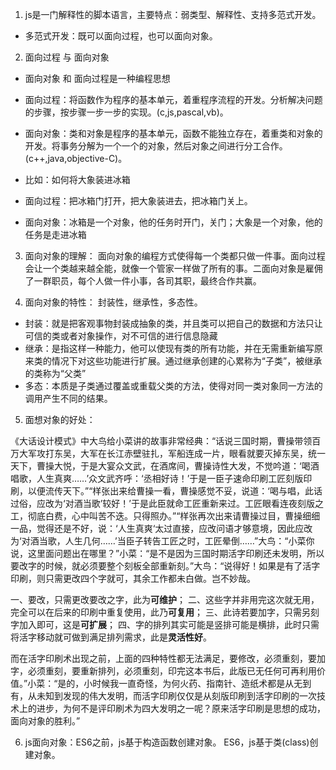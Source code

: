 1. js是一门解释性的脚本语言，主要特点：弱类型、解释性、支持多范式开发。
- 多范式开发：既可以面向过程，也可以面向对象。

2. 面向过程 与 面向对象
- 面向对象 和 面向过程是一种编程思想
  
- 面向过程：将函数作为程序的基本单元，着重程序流程的开发。分析解决问题的步骤，按步骤一步一步的实现。(c,js,pascal,vb)。

- 面向对象：类和对象是程序的基本单元，函数不能独立存在，着重类和对象的开发。将事务分解为一个一个的对象，然后对象之间进行分工合作。(c++,java,objective-C)。

- 比如：如何将大象装进冰箱
- 面向过程：把冰箱门打开，把大象装进去，把冰箱门关上。
- 面向对象：冰箱是一个对象，他的任务时开门，关门；大象是一个对象，他的任务是走进冰箱


3. 面向对象的理解： 面向对象的编程方式使得每一个类都只做一件事。面向过程会让一个类越来越全能，就像一个管家一样做了所有的事。二面向对象是雇佣了一群职员，每个人做一件小事，各司其职，最终合作共赢。

4. 面向对象的特性： 封装性，继承性，多态性。
- 封装：就是把客观事物封装成抽象的类，并且类可以把自己的数据和方法只让可信的类或者对象操作，对不可信的进行信息隐藏
- 继承：是指这样一种能力，他可以使现有类的所有功能，并在无需重新编写原来类的情况下对这些功能进行扩展。通过继承创建的心累称为“子类”，被继承的类称为“父类”
- 多态：本质是子类通过覆盖或重载父类的方法，使得对同一类对象同一方法的调用产生不同的结果。

5. 面想对象的好处：

《大话设计模式》中大鸟给小菜讲的故事非常经典：“话说三国时期，曹操带领百万大军攻打东吴，大军在长江赤壁驻扎，军船连成一片，眼看就要灭掉东吴，统一天下，曹操大悦，于是大宴众文武，在酒席间，曹操诗性大发，不觉吟道：‘喝酒唱歌，人生真爽……’众文武齐呼：‘丞相好诗！’于是一臣子速命印刷工匠刻版印刷，以便流传天下。”“样张出来给曹操一看，曹操感觉不妥，说道：‘喝与唱，此话过俗，应改为‘对酒当歌’较好！’于是此臣就命工匠重新来过。工匠眼看连夜刻版之工，彻底白费，心中叫苦不迭。只得照办。”“样张再次出来请曹操过目，曹操细细一品，觉得还是不好，说：‘人生真爽‘太过直接，应改问语才够意境，因此应改为‘对酒当歌，人生几何……’当臣子转告工匠之时，工匠晕倒……”大鸟：“小菜你说，这里面问题出在哪里？”小菜：“是不是因为三国时期活字印刷还未发明，所以要改字的时候，就必须要整个刻板全部重新刻。”大鸟：“说得好！如果是有了活字印刷，则只需更改四个字就可，其余工作都未白做。岂不妙哉。

一、要改，只需更改要改之字，此为**可维护**；
二、这些字并非用完这次就无用，完全可以在后来的印刷中重复使用，此乃**可复用**；
三、此诗若要加字，只需另刻字加入即可，这是**可扩展**；
四、字的排列其实可能是竖排可能是横排，此时只需将活字移动就可做到满足排列需求，此是**灵活性好**。

而在活字印刷术出现之前，上面的四种特性都无法满足，要修改，必须重刻，要加字，必须重刻，要重新排列，必须重刻，印完这本书后，此版已无任何可再利用价值。”小菜：“是的，小时候我一直奇怪，为何火药、指南针、造纸术都是从无到有，从未知到发现的伟大发明，而活字印刷仅仅是从刻版印刷到活字印刷的一次技术上的进步，为何不是评印刷术为四大发明之一呢？原来活字印刷是思想的成功，面向对象的胜利。”

6. js面向对象：ES6之前，js基于构造函数创建对象。
                   ES6，js基于类(class)创建对象。

